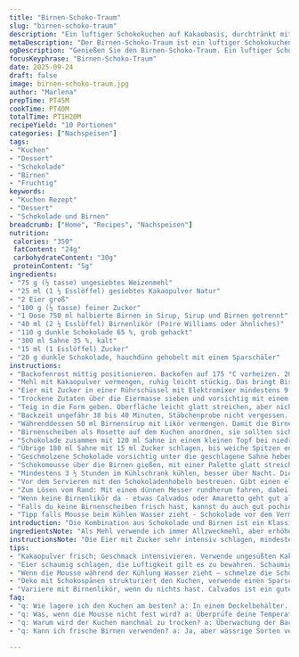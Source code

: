 ```yaml
---
title: "Birnen-Schoko-Traum"
slug: "birnen-schoko-traum"
description: "Ein luftiger Schokokuchen auf Kakaobasis, durchtränkt mit Birnensirup und einer kräftigen Birnenliqueur. Die Birnen, kunstvoll als Rosette drapiert, treffen auf eine fluffige Schokoladenmousse mit samtiger Textur. Klare Struktur, aber mit kleinen Änderungen an Zutaten und Zubereitung für mehr Aroma und Stabilität. Bewährte Kombination aus saftig und cremig. Der perfekte Balanceakt zwischen Intensität und Leichtigkeit. Für 10 Portionen."
metaDescription: "Der Birnen-Schoko-Traum ist ein luftiger Schokokuchen mit Birnensirup und Mousse. Perfekte Balance aus Frucht und Schokolade."
ogDescription: "Genießen Sie den Birnen-Schoko-Traum. Ein luftiger Schokokuchen mit saftigen Birnen und einer feinen Mousse – ein absoluter Genuss."
focusKeyphrase: "Birnen-Schoko-Traum"
date: 2025-09-24
draft: false
image: birnen-schoko-traum.jpg
author: "Marlena"
prepTime: PT45M
cookTime: PT40M
totalTime: PT1H20M
recipeYield: "10 Portionen"
categories: ["Nachspeisen"]
tags:
- "Kuchen"
- "Dessert"
- "Schokolade"
- "Birnen"
- "Fruchtig"
keywords:
- "Kuchen Rezept"
- "Dessert"
- "Schokolade und Birnen"
breadcrumb: ["Home", "Recipes", "Nachspeisen"]
nutrition: 
 calories: "350"
 fatContent: "24g"
 carbohydrateContent: "30g"
 proteinContent: "5g"
ingredients:
- "75 g (½ tasse) ungesiebtes Weizenmehl"
- "25 ml (1 ½ Esslöffel) gesiebtes Kakaopulver Natur"
- "2 Eier groß"
- "100 g (½ tasse) feiner Zucker"
- "1 Dose 750 ml halbierte Birnen in Sirup, Sirup und Birnen getrennt"
- "40 ml (2 ½ Esslöffel) Birnenlikör (Poire Williams oder ähnliches)"
- "110 g dunkle Schokolade 65 %, grob gehackt"
- "300 ml Sahne 35 %, kalt"
- "15 ml (1 Esslöffel) Zucker"
- "20 g dunkle Schokolade, hauchdünn gehobelt mit einem Sparschäler"
instructions:
- "Backofenrost mittig positionieren. Backofen auf 175 °C vorheizen. 20-cm-Springform mit Backpapier auslegen. Kein Fett notwendig, sonst rutscht der Teig."
- "Mehl mit Kakaopulver vermengen, ruhig leicht stückig. Das bringt Biss in den Boden. Kakaopulver vorher sieben, Mehl nicht immer muss es. Nur wenn klumpig."
- "Eier mit Zucker in einer Rührschüssel mit Elektromixer mindestens 9 Minuten aufschlagen. Mischung muss fast dreifach Volumen haben, hell und dickflüssig sein. Wenn nicht, Kuchen wird zäh, deshalb auf keinen Fall abkürzen."
- "Trockene Zutaten über die Eiermasse sieben und vorsichtig mit einem Gummispatel unterheben. Nicht zu kräftig, sonst fällt die Luft raus. Lieber rühren und falten im Wechsel, das sich alles verbindet."
- "Teig in die Form geben. Oberfläche leicht glatt streichen, aber nicht andrücken, damit die Textur locker bleibt."
- "Backzeit ungefähr 38 bis 40 Minuten, Stäbchenprobe nicht vergessen. Wenn gar kein Teig mehr anklebt, Kuchen raus. Er darf innen noch leicht feucht sein, nicht trocken und kuchenähnlich. Abkühlen lassen, aber in der Form belassen. Sonst bricht er leicht."
- "Währenddessen 50 ml Birnensirup mit Likör vermengen. Damit die Birnenscheiben später übergossen werden. Teig damit reichlich tränken, so zieht Feuchtigkeit rein und Geschmack."
- "Birnenscheiben als Rosette auf dem Kuchen anordnen, sie sollten sich leicht überlappen, wie Blütenblätter. Sieht effektvoller aus und bleibt saftig."
- "Schokolade zusammen mit 120 ml Sahne in einem kleinen Topf bei niedriger Hitze schmelzen, dabei immer rühren. Schokolade nicht zu heiß machen, sonst gerinnt sie. Mischung glatt und glänzend, nicht klumpig."
- "Übrige 180 ml Sahne mit 15 ml Zucker schlagen, bis weiche Spitzen entstehen. Wichtig: nicht zu steif schlagen, sonst wird die Mousse trocken und bröckelig."
- "Geschmolzene Schokolade vorsichtig unter die geschlagene Sahne heben. Langsame Bewegungen, damit die Luft in der Sahne bleibt und die Mousse luftig wird."
- "Schokomousse über die Birnen gießen, mit einer Palette glatt streichen."
- "Mindestens 3 ½ Stunden im Kühlschrank kühlen, besser über Nacht. Die Mousse muss ausreichend Zeit zum Festwerden haben, sonst läuft sie weg beim Schneiden."
- "Vor dem Servieren mit den Schokoladenhobeln bestreuen. Gibt einen eleganten Crunch und sieht aus wie ein Kunstwerk."
- "Zum Lösen vom Rand: Mit einem dünnen Messer rundherum fahren, dabei vorsichtig arbeiten, nicht schneiden!"
- "Wenn keine Birnenlikör da - etwas Calvados oder Amaretto geht gut als Ersatz. Für den Kakaopulver empfehle ich ungesüßten, starken Kakao, sonst wird es zu süß."
- "Falls du keine Birnenscheiben frisch hast, kannst du auch gut pochierte Birnen nehmen, die passen sogar noch besser zum Schokogeschmack."
- "Tipp falls Mousse beim Kühlen Wasser zieht - Schokolade vor dem Vermengen langsam temperieren und keinen kalten Schlagrahm verwenden. Sonst trennt sich die Crème."
introduction: "Die Kombination aus Schokolade und Birnen ist ein Klassiker – doch die Technik macht den Unterschied. Ein locker-luftiger Schokoboden, der mit verblüffender Einfachheit belohnt wird, trifft auf eine samtige, fein abgestimmte Schokoladenmousse. Birnenscheiben verleihen Frische und nehmen den Sirup, der aromatisiert mit Birnenlikör, auf. Ich setze gern auf kleine Anpassungen – mehr Mehl für Stabilität, schlichte 65 Prozent Schokolade für weniger Bitterkeit. Beim Backen hört man ein sanftes Knistern, wenn die Feuchtigkeit entweicht. Die Mischung aus Kämpfen mit zu feuchtem Teig und trockenem Mousse hat mich gelehrt: Timing und Technik sind hier König. Am Ende ein Kunstwerk aus cremigem Schoko und eleganter Frucht. Jeder Bissen erzählt Geschichten."
ingredientsNote: "Als Mehl verwende ich immer Allzweckmehl, aber erhöhe die Menge geringfügig von 70 auf 75 Gramm, das gibt dem Kuchen mehr Struktur ohne zäh zu sein. Der Kakao soll ruhig etwas kräftiger sein, 25 ml statt 30 ml, so bewahre ich ein angenehmes Bitterspiel. Für die Schokolade nehme ich gern 65 %, da sie den Geschmack der Birnen nicht überdeckt. Beim Sirup der Birnen variiere ich leicht – 50 ml Sirup mit etwas mehr Likör sorgt für intensivere Aromen. Der Rohrzucker in der Schlagsahne ist für die dezente Süße verantwortlich, ersatzweise kann man auch Puderzucker fein sieben. Kleine Schokospäne als Deko mit Sparschäler ergibt die beste optische Wirkung."
instructionsNote: "Die Eier mit Zucker sehr intensiv schlagen, mindestens 9 Minuten, bis die Masse dick und fast schaumig ist – dieser Schritt entscheidet über die Luftigkeit des Kuchens. Die trockenen Zutaten sanft sieben und unterheben – hier Vorsicht: Kein rührtreiben, nur falten. Die Backzeit auf ca. 38 bis 40 Minuten abgestimmt, bis ein Stäbchen sauber bleibt; ansonsten ist der Kuchen halt zu feucht oder trocken im Innenleben. Danach absolut nicht aus der Form nehmen, sonst riskiert man Risse. Die Liqueur-Sirup-Mischung auf dem abgekühlten Kuchen verteilt die Feuchtigkeit perfekt. Das Schmelzen der Schokolade mit Sahne am besten in kleiner Pfanne bei minimaler Hitze – schrittweise rühren, um auch die Temperatur zu kontrollieren. Die steifgeschlagene Sahne darf nicht zu fest sein, die Integration muss behutsam erfolgen, sonst verliert man die zarte Struktur. Kühlen immer mit Deckel oder Folie abgedeckt, sonst zieht die Creme Gerüche. Messer vor dem Lösen vom Rand erwärmen, schneidet besser durch und macht weniger Dreck."
tips:
- "Kakaopulver frisch; Geschmack intensivieren. Verwende ungesüßten Kakao. Der ist kräftiger. Dann wird der Kuchen nicht zu süß. Auswahl ist entscheidend. Sorten haben großen Einfluss."
- "Eier schaumig schlagen, die Luftigkeit gilt es zu bewahren. Schaumig muss es sein. Hitze und Zeit zusammenraffen. Zu viel rühren macht es zäh. Geduld ist hier wichtig, übertreibe nicht."
- "Wenn die Mousse während der Kühlung Wasser zieht – schmelze die Schokolade richtig. Temperieren ist hier der Schlüssel. Schokolade fast handwarm, dann zu Sahne. Halt die Mousse stabil."
- "Deko mit Schokospänen strukturiert den Kuchen, verwende einen Sparschäler. Das Auge isst zuerst. Also dekoriere mit etwas Feingefühl. Kleine Details machen einen großen Unterschied."
- "Variiere mit Birnenlikör, wenn du nichts hast. Calvados ist ein guter Ersatz. Alternativ kann auch Amaretto verwendet werden. Das gibt eine süßere Note, passt gut zusammen."
faq:
- "q: Wie lagere ich den Kuchen am besten? a: In einem Deckelbehälter. Kühlschrank ist wichtig. Halte ihn frisch. Festigt sich im Kühlschrank, aber durchziehen lassen."
- "q: Was, wenn die Mousse nicht fest wird? a: Überprüfe deine Temperaturen. Schokolade zu heiß? Beim Schlagen auch nicht zu fest sein. Schicht könnte bröckeln."
- "q: Warum wird der Kuchen manchmal zu trocken? a: Überwachung der Backzeit. Stäbchenprobe hilft. Hol ihn rechtzeitig raus. Dann bleibt er saftig und locker."
- "q: Kann ich frische Birnen verwenden? a: Ja, aber wässrige Sorten vermeiden. Pochierte Birnen sind eine gute Option. Frisch ist ausgereifter besser; Geschmack beeinflusst."

---
```

